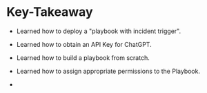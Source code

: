 # Key-Takeaway

- Learned how to deploy a "playbook with incident trigger".

- Learned how to obtain an API Key for ChatGPT.

- Learned how to build a playbook from scratch.

- Learned how to assign appropriate permissions to the Playbook.

- 
